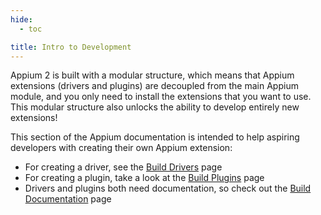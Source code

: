```yaml
---
hide:
  - toc

title: Intro to Development
---
```


Appium 2 is built with a modular structure, which means that Appium extensions (drivers and plugins)
are decoupled from the main Appium module, and you only need to install the extensions that you
want to use. This modular structure also unlocks the ability to develop entirely new extensions!

This section of the Appium documentation is intended to help aspiring developers with creating their
own Appium extension:

* For creating a driver, see the [Build Drivers](./build-drivers.md) page
* For creating a plugin, take a look at the [Build Plugins](build-plugins.md) page
* Drivers and plugins both need documentation, so check out the [Build Documentation](./build-docs.md) page
